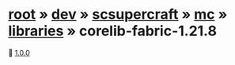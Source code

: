 # [root](/) » [dev](/dev) » [scsupercraft](/dev/scsupercraft) » [mc](/dev/scsupercraft/mc) » [libraries](/dev/scsupercraft/mc/libraries) » corelib-fabric-1.21.8


📁 [1.0.0](/dev/scsupercraft/mc/libraries/corelib-fabric-1.21.8/1.0.0)